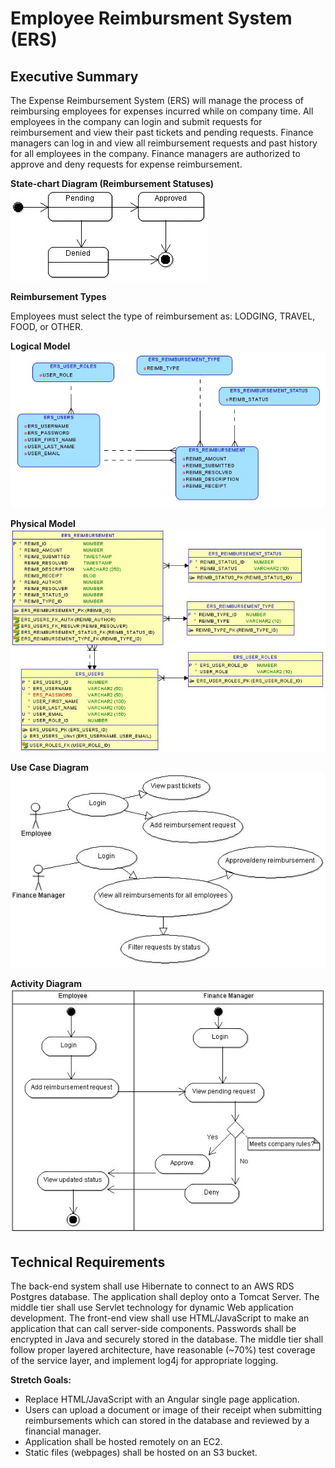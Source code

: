 # Employee Reimbursment System (ERS)

## Executive Summary
The Expense Reimbursement System (ERS) will manage the process of reimbursing employees 
for expenses incurred while on company time. 
All employees in the company can login and submit requests for reimbursement and 
view their past tickets and pending requests. 
Finance managers can log in and view all reimbursement requests and past history for all 
employees in the company. 
Finance managers are authorized to approve and deny requests for expense reimbursement.

**State-chart Diagram (Reimbursement Statuses)** 
![](./imgs/state-chart.jpg)

**Reimbursement Types**

Employees must select the type of reimbursement as: LODGING, TRAVEL, FOOD, or OTHER.

**Logical Model**
![](./imgs/logical.jpg)

**Physical Model**
![](./imgs/physical.jpg)

**Use Case Diagram**
![](./imgs/use-case.jpg)

**Activity Diagram**
![](./imgs/activity.jpg)

## Technical Requirements

The back-end system shall use Hibernate to connect to an AWS RDS Postgres database. 
The application shall deploy onto a Tomcat Server. The middle tier shall use Servlet 
technology for dynamic Web application development. The front-end view shall use 
HTML/JavaScript to make an application that can call server-side components. 
Passwords shall be encrypted in Java and securely stored in the database. 
The middle tier shall follow proper layered architecture, have reasonable (~70%) 
test coverage of the service layer, and implement log4j for appropriate logging. 

**Stretch Goals:**
* Replace HTML/JavaScript with an Angular single page application.
* Users can upload a document or image of their receipt when submitting reimbursements which can stored in the database and reviewed by a financial manager.
* Application shall be hosted remotely on an EC2.
* Static files (webpages) shall be hosted on an S3 bucket. 

